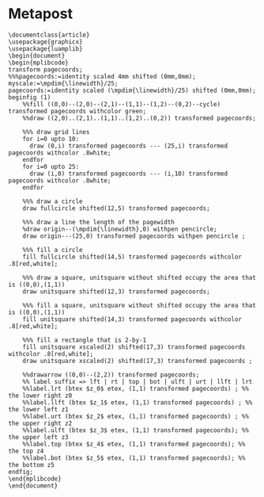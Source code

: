 # Metapost

    
    \documentclass{article}
    \usepackage{graphicx}
    \usepackage{luamplib}
    \begin{document}
    \begin{mplibcode}
    transform pagecoords;
    %%%pagecoords:=identity scaled 4mm shifted (0mm,0mm);
    myscale:=\mpdim{\linewidth}/25;
    pagecoords:=identity scaled (\mpdim{\linewidth}/25) shifted (0mm,0mm);
    beginfig (1)
        %%fill ((0,0)--(2,0)--(2,1)--(1,1)--(1,2)--(0,2)--cycle) transformed pagecoords withcolor green;
        %%draw ((2,0)..(2,1)..(1,1)..(1,2)..(0,2)) transformed pagecoords;

        %%% draw grid lines
        for i=0 upto 10:
          draw (0,i) transformed pagecoords --- (25,i) transformed pagecoords withcolor .8white;
        endfor
        for i=0 upto 25:
          draw (i,0) transformed pagecoords --- (i,10) transformed pagecoords withcolor .8white;
        endfor

        %%% draw a circle
        draw fullcircle shifted(12,5) transformed pagecoords;

        %%% draw a line the length of the pagewidth
        %draw origin--(\mpdim{\linewidth},0) withpen pencircle;
        draw origin---(25,0) transformed pagecoords withpen pencircle ;

        %%% fill a circle
        fill fullcircle shifted(14,5) transformed pagecoords withcolor .8[red,white];

        %%% draw a square, unitsquare without shifted occupy the area that is ((0,0),(1,1))
        draw unitsquare shifted(12,3) transformed pagecoords;

        %%% fill a square, unitsquare without shifted occupy the area that is ((0,0),(1,1))
        fill unitsquare shifted(14,3) transformed pagecoords withcolor .8[red,white];

        %%% fill a rectangle that is 2-by-1
        fill unitsquare xscaled(2) shifted(17,3) transformed pagecoords withcolor .8[red,white];
        draw unitsquare xscaled(2) shifted(17,3) transformed pagecoords ;

        %%drawarrow ((0,0)--(2,2)) transformed pagecoords;
        %% label suffix => lft | rt | top | bot | ulft | urt | llft | lrt
        %%label.lrt (btex $z_0$ etex, (1,1) transformed pagecoords) ; %% the lower right z0
        %%label.llft (btex $z_1$ etex, (1,1) transformed pagecoords) ; %% the lower left z1
        %%label.urt (btex $z_2$ etex, (1,1) transformed pagecoords) ; %% the upper right z2
        %%label.ulft (btex $z_3$ etex, (1,1) transformed pagecoords); %% the upper left z3
        %%label.top (btex $z_4$ etex, (1,1) transformed pagecoords); %% the top z4
        %%label.bot (btex $z_5$ etex, (1,1) transformed pagecoords); %% the bottom z5
    endfig;
    \end{mplibcode}
    \end{document}


